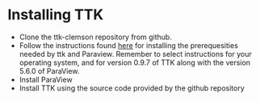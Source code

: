 # Installing TTK

- Clone the ttk-clemson repository from github.
- Follow the instructions found [here](https://topology-tool-kit.github.io/installation.html) for installing the prerequesities needed by ttk and Paraview. Remember to select instructions for your operating system, and for version 0.9.7 of TTK along with the version 5.6.0 of ParaView.
- Install ParaView
- Install TTK using the source code provided by the github repository
